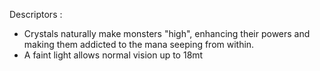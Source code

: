 


Descriptors :

- Crystals naturally make monsters "high", enhancing their powers and making them addicted to the mana seeping from within.
- A faint light allows normal vision up to 18mt